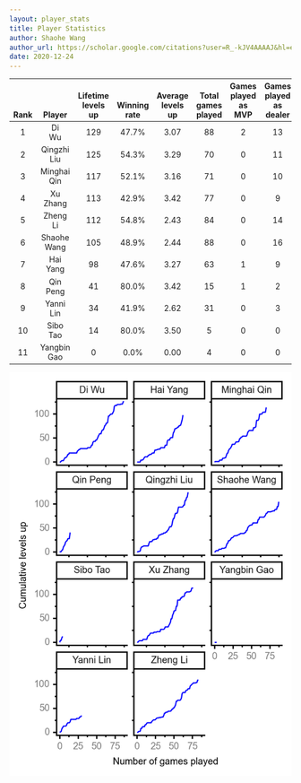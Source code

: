 ```yaml
---
layout: player_stats
title: Player Statistics
author: Shaohe Wang
author_url: https://scholar.google.com/citations?user=R_-kJV4AAAAJ&hl=en
date: 2020-12-24
---
```


<div class="table-wrapper" markdown="block">

| <br><br><br>Rank | <br><br><br>Player | <br> Lifetime <br> levels <br> up | <br><br> Winning <br> rate | <br> Average <br> levels <br> up | <br> Total <br> games <br> played | Games <br> played <br> as <br> MVP | Games <br> played <br> as <br> dealer | N_games <br> short <br> staffed <br> as dealer | Winning <br> rate <br> as <br> dealer |
|:---:|:---:|:---:|:---:|:---:|:---:|:---:|:---:|:---:|:---:|
| 1 | Di <br> Wu | 129 | 47.7% | 3.07 | 88 | 2 | 13 | 0 | 46.2% |
| 2 | Qingzhi <br> Liu | 125 | 54.3% | 3.29 | 70 | 0 | 11 | 3 | 54.5% |
| 3 | Minghai <br> Qin | 117 | 52.1% | 3.16 | 71 | 0 | 10 | 1 | 70.0% |
| 4 | Xu <br> Zhang | 113 | 42.9% | 3.42 | 77 | 0 | 9 | 0 | 33.3% |
| 5 | Zheng <br> Li | 112 | 54.8% | 2.43 | 84 | 0 | 14 | 0 | 57.1% |
| 6 | Shaohe <br> Wang | 105 | 48.9% | 2.44 | 88 | 0 | 16 | 1 | 37.5% |
| 7 | Hai <br> Yang | 98 | 47.6% | 3.27 | 63 | 1 | 9 | 1 | 44.4% |
| 8 | Qin <br> Peng | 41 | 80.0% | 3.42 | 15 | 1 | 2 | 0 | 100.0% |
| 9 | Yanni <br> Lin | 34 | 41.9% | 2.62 | 31 | 0 | 3 | 1 | 66.7% |
| 10 | Sibo <br> Tao | 14 | 80.0% | 3.50 | 5 | 0 | 0 | 0 | 0.0% |
| 11 | Yangbin <br> Gao | 0 | 0.0% | 0.00 | 4 | 0 | 0 | 0 | 0.0% |

</div>

<img src="/assets/images/player_history_plot.png" alt="Plot of player level history" />
